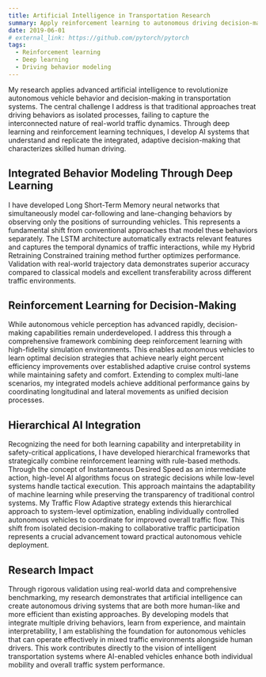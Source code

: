 ```yaml
---
title: Artificial Intelligence in Transportation Research
summary: Apply reinforcement learning to autonomous driving decision-making, enabling AVs to drive adaptively in traffic, and advance deep learning techniques to accurately reproduce human driving behaviors.
date: 2019-06-01
# external_link: https://github.com/pytorch/pytorch
tags:
  - Reinforcement learning
  - Deep learning
  - Driving behavior modeling
---
```

My research applies advanced artificial intelligence to revolutionize autonomous vehicle behavior and decision-making in transportation systems. The central challenge I address is that traditional approaches treat driving behaviors as isolated processes, failing to capture the interconnected nature of real-world traffic dynamics. Through deep learning and reinforcement learning techniques, I develop AI systems that understand and replicate the integrated, adaptive decision-making that characterizes skilled human driving.

## Integrated Behavior Modeling Through Deep Learning
I have developed Long Short-Term Memory neural networks that simultaneously model car-following and lane-changing behaviors by observing only the positions of surrounding vehicles. This represents a fundamental shift from conventional approaches that model these behaviors separately. The LSTM architecture automatically extracts relevant features and captures the temporal dynamics of traffic interactions, while my Hybrid Retraining Constrained training method further optimizes performance. Validation with real-world trajectory data demonstrates superior accuracy compared to classical models and excellent transferability across different traffic environments.
## Reinforcement Learning for Decision-Making
While autonomous vehicle perception has advanced rapidly, decision-making capabilities remain underdeveloped. I address this through a comprehensive framework combining deep reinforcement learning with high-fidelity simulation environments. This enables autonomous vehicles to learn optimal decision strategies that achieve nearly eight percent efficiency improvements over established adaptive cruise control systems while maintaining safety and comfort. Extending to complex multi-lane scenarios, my integrated models achieve additional performance gains by coordinating longitudinal and lateral movements as unified decision processes.
## Hierarchical AI Integration
Recognizing the need for both learning capability and interpretability in safety-critical applications, I have developed hierarchical frameworks that strategically combine reinforcement learning with rule-based methods. Through the concept of Instantaneous Desired Speed as an intermediate action, high-level AI algorithms focus on strategic decisions while low-level systems handle tactical execution. This approach maintains the adaptability of machine learning while preserving the transparency of traditional control systems.
My Traffic Flow Adaptive strategy extends this hierarchical approach to system-level optimization, enabling individually controlled autonomous vehicles to coordinate for improved overall traffic flow. This shift from isolated decision-making to collaborative traffic participation represents a crucial advancement toward practical autonomous vehicle deployment.
## Research Impact
Through rigorous validation using real-world data and comprehensive benchmarking, my research demonstrates that artificial intelligence can create autonomous driving systems that are both more human-like and more efficient than existing approaches. By developing models that integrate multiple driving behaviors, learn from experience, and maintain interpretability, I am establishing the foundation for autonomous vehicles that can operate effectively in mixed traffic environments alongside human drivers. This work contributes directly to the vision of intelligent transportation systems where AI-enabled vehicles enhance both individual mobility and overall traffic system performance.
<!-- PyTorch is a Python package that provides tensor computation (like NumPy) with strong GPU acceleration. -->

<!--more-->
